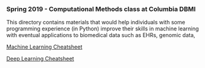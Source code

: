 ### Spring 2019 - Computational Methods class at Columbia DBMI
This directory contains materials that would help individuals with some programming experience (in Python) improve their skills in machine learning with eventual applications to biomedical data such as EHRs, genomic data, 

[Machine Learning Cheatsheet](https://stanford.edu/~shervine/teaching/cs-229/)

[Deep Learning Cheatsheet](https://stanford.edu/~shervine/teaching/cs-230/)
